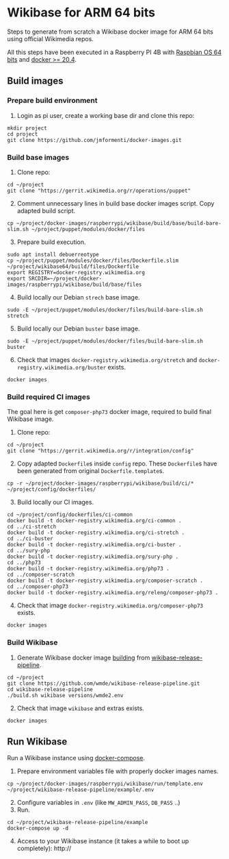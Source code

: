 # Wikibase for ARM 64 bits

Steps to generate from scratch a Wikibase docker image for ARM 64 bits using official Wikimedia repos.

All this steps have been executed in a Raspberry PI 4B with [Raspbian OS 64 bits](https://downloads.raspberrypi.org/raspios_arm64/images/) and [docker >= 20.4](https://dev.to/elalemanyo/how-to-install-docker-and-docker-compose-on-raspberry-pi-1mo).

## Build images

### Prepare build environment

1. Login as pi user, create a working base dir and clone this repo:
```
mkdir project
cd project
git clone https://github.com/jmformenti/docker-images.git
```

### Build base images

1. Clone repo:
```
cd ~/project
git clone "https://gerrit.wikimedia.org/r/operations/puppet"
```
2. Comment unnecessary lines in build base docker images script. Copy adapted build script.
```
cp ~/project/docker-images/raspberrypi/wikibase/build/base/build-bare-slim.sh ~/project/puppet/modules/docker/files
```
3. Prepare build execution.
```
sudo apt install debuerreotype
cp ~/project/puppet/modules/docker/files/Dockerfile.slim ~/project/wikibase64/build/files/Dockerfile
export REGISTRY=docker-registry.wikimedia.org
export SRCDIR=~/project/docker-images/raspberrypi/wikibase/build/base/files
```
4. Build locally our Debian `strech` base image.
```
sudo -E ~/project/puppet/modules/docker/files/build-bare-slim.sh stretch
```
5. Build locally our Debian `buster` base image.
```
sudo -E ~/project/puppet/modules/docker/files/build-bare-slim.sh buster
```
6. Check that images `docker-registry.wikimedia.org/stretch` and `docker-registry.wikimedia.org/buster` exists.
```
docker images
```

### Build required CI images

The goal here is get `composer-php73` docker image, required to build final Wikibase image.

1. Clone repo:
```
cd ~/project
git clone "https://gerrit.wikimedia.org/r/integration/config"
```
2. Copy adapted `Dockerfile`s inside `config` repo. These `Dockerfile`s have been generated from original `Dockerfile.template`s.
```
cp -r ~/project/docker-images/raspberrypi/wikibase/build/ci/* ~/project/config/dockerfiles/
```
3. Build locally our CI images.
```
cd ~/project/config/dockerfiles/ci-common
docker build -t docker-registry.wikimedia.org/ci-common .
cd ../ci-stretch
docker build -t docker-registry.wikimedia.org/ci-stretch .
cd ../ci-buster
docker build -t docker-registry.wikimedia.org/ci-buster .
cd ../sury-php
docker build -t docker-registry.wikimedia.org/sury-php .
cd ../php73
docker build -t docker-registry.wikimedia.org/php73 .
cd ../composer-scratch
docker build -t docker-registry.wikimedia.org/composer-scratch .
cd ../composer-php73
docker build -t docker-registry.wikimedia.org/releng/composer-php73 .
```
4. Check that image `docker-registry.wikimedia.org/composer-php73` exists.
```
docker images
```

### Build Wikibase

1. Generate Wikibase docker image [building](https://github.com/wmde/wikibase-release-pipeline/blob/main/docs/topics/pipeline.md) from [wikibase-release-pipeline](https://github.com/wmde/wikibase-release-pipeline).
```
cd ~/project
git clone https://github.com/wmde/wikibase-release-pipeline.git
cd wikibase-release-pipeline
./build.sh wikibase versions/wmde2.env
```
2. Check that image `wikibase` and extras exists.
```
docker images
```

## Run Wikibase

Run a Wikibase instance using [docker-compose](https://dev.to/elalemanyo/how-to-install-docker-and-docker-compose-on-raspberry-pi-1mo#4-install-dockercompose).

1. Prepare environment variables file with properly docker images names.
```
cp ~/project/docker-images/raspberrypi/wikibase/run/template.env ~/project/wikibase-release-pipeline/example/.env
```
2. Configure variables in `.env` (like `MW_ADMIN_PASS`, `DB_PASS` ..)
3. Run.
```
cd ~/project/wikibase-release-pipeline/example
docker-compose up -d
```
4. Access to your Wikibase instance (it takes a while to boot up completely): http://<host>
